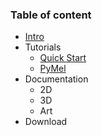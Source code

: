 ### Table of content

* [Intro](https://github.com/kiryha/AnimationDNA/wiki)
* Tutorials
  - [Quick Start](01-Quick-start)
  - [PyMel]()
* Documentation
  - 2D
  - 3D
  - Art
* Download